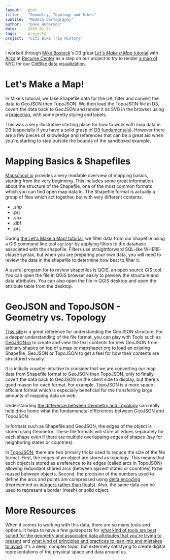 ```yaml
---
layout:   post
title:    "Geometry, Topology and Bikes"
subtile:  "Modern Cartography"
author:   "Dave Anderson"
date:     2015-01-27
tags:     projects
project:  "Citi Bike Trip History"
---
```

I worked through [Mike Bostock][mike]'s D3 great [*Let's Make a Map* tutorial][lets map] with [Aliza][aliza] at [Recurse Center][recurse] as a step on our project to try to render [a map of NYC][nyc-maps] for our [CitiBike data visualization][citibike].

[aliza]: https://github.com/alizauf
[mike]: https://bost.ocks.org/mike/algorithms/
[lets map]:https://bost.ocks.org/mike/map/
[nyc-maps]: https://github.com/dwillis/nyc-maps
[citibike]: /projects/citibike/

# Let's Make a Map!

In Mike's tutorial, we take Shapefile data for the UK, filter and convert the data to GeoJSON then TopoJSON. We then load the TopoJSON file in D3, covert the data back to GeoJSON and render it as SVG in the browser using a [projection][projection], with some pretty styling and labels.

[projection]: https://www.geo.hunter.cuny.edu/~jochen/gtech201/lectures/lec6concepts/map%20coordinate%20systems/how%20to%20choose%20a%20projection.htm
[transition]: https://www.jasondavies.com/maps/transition/

This was a very illustrative starting place for how to work with map data in D3 (especially if you have a solid grasp of [D3 fundamentals][d3 fund]). However there are a few pieces of knowledge and references that can be a great aid when you're starting to step outside the bounds of the sandboxed example.

[recurse]: https://www.recurse.com/
[d3 fund]: https://bost.ocks.org/mike/join/
[scott dataviz]: https://chimera.labs.oreilly.com/books/1230000000345/index.html

# Mapping Basics & Shapefiles

[Mapschool.io][map school] provides a very readable overview of mapping basics, starting from the very beginning. This includes some great information about the structure of the Shapefile, one of the most common formats which you can find open map data in. The Shapefile format is actually a group of files which act together, but with very different contents.

* .shp
* .prj
* .shx
* .dbf
* .prj

[map school]: https://mapschool.io/

During [the Let's Make a Map! tutorial][lets map], we filter data from our shapefile using a GIS command line tool `ogr2ogr` by applying filters to the database associated with the shapefile. Filters use straightforward SQL-like WHERE-clause syntax, but when you are preparing your own data, you will need to review the data in the shapefile to determine how best to filter it.

A useful program for to review shapefiles is QGIS, an open source GIS tool. You can open the file in QGIS browser easily to preview the structure and data attributes. You can also open the file in QGIS desktop and open the attribute table from the desktop.

# GeoJSON and TopoJSON - Geometry vs. Topology

[This site][geojson] is a great reference for understanding the GeoJSON structure. For a deeper understanding of the file format, you can play with Tools such as [GeoJSON.io][geojson play] to create and view the text contents for new GeoJSON from arbitary shapes on top of a map or [mapshaper.org][mapshaper] to load an existing Shapefile, GeoJSON or TopoJSON to get a feel for how their contents are structured visually.

[geojson]: https://www.macwright.org/2015/03/23/geojson-second-bite.html
[geojson play]: https://geojson.io/
[mapshaper]: https://www.mapshaper.org/

It is initially counter-intuitive to consider that we are converting our map data from Shapefile format to GeoJSON then TopoJSON, only to finally covert the data back to GeoJSON on the client side to display, but there's good reason for each format. For example, TopoJSON is a more space-efficient format which is especially beneficial for the transferring large amounts of mapping data on web.

Understanding [the difference between Geometry and Topology][topo] can really help drive home what the fundamenetal differences between GeoJSON and TopoJSON.

[topo]: https://www.esri.com/news/arcuser/0401/topo.html

In formats such as Shapefile and GeoJSON, the edges of the object is stored using Geometry. These file formats will store all edges separately for each shape even if there are multiple overlapping edges of shapes (say for neighboring states or countries).

In [TopoJSON][topojson], there are two primary tricks used to reduce the size of the file format. First, the edges of an object are stored as topology. This means that each object is stored as a reference to its edges (called arcs in TopoJSON) allowing redundant shared arcs (between ajacent states or countries) to be reused between objects. Second, the precision of the numbers used to define the arcs and points are compressed using [delta encoding][delta] (represented as [integers rather than floats][delta short]). Also, the same data can be used to represent a border (mesh) or solid object.

[topojson]: https://github.com/mbostock/topojson/wiki
[delta short]: https://www.dspguide.com/ch27/4.htm
[delta]: https://preshing.com/20121105/arithmetic-encoding-using-fixed-point-math/

# More Resources

When it comes to working with this data, there are so many tools and options. It helps to have a few guideposts for [what kind of tools are best suited for the geometry and associated data attributes that you're trying to present][map cheatsheet] and [what kind of principles and practices to lean into and mistakes to avoid][create maps]. It's a deep, complex topic, but extermely satisfying to create digital representations of the physical space and data around us.

[map cheatsheet]: https://github.com/tmcw/mapmakers-cheatsheet
[create maps]: https://github.com/veltman/maps-nicar14
